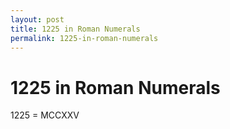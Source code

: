 ```yaml
---
layout: post
title: 1225 in Roman Numerals
permalink: 1225-in-roman-numerals
---
```


# 1225 in Roman Numerals

1225 = MCCXXV
